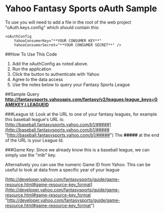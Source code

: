 # Yahoo Fantasy Sports oAuth Sample

To use you will need to add a file in the root of the web project "oAuth.keys.config" which should contain this:

```
<oAuthConfig 
	YahooConsumerKey="**YOUR CONSUMER KEY**" 
	YahooConsumerSecret="**YOUR CONSUMER SECRET**" />
```

##How To Use This Code
1. Add the oAuthConfig as noted above.
2. Run the application
3. Click the button to authenticate with Yahoo
4. Agree to the data access
5. Use the notes below to query your Fantasy Sports League

##Sample Query
**http://fantasysports.yahooapis.com/fantasy/v2/leagues;league_keys=GAMEKEY.l.LEAGUEID**


###League Id:
Look at the URL to one of your fantasy leagues, for example this baseball league's URL is: 
[http://baseball.fantasysports.yahoo.com/b1/#####](http://baseball.fantasysports.yahoo.com/b1/##### "http://baseball.fantasysports.yahoo.com/b1/#####")
The **#####** at the end of the URL is your League Id.


###Game Key:
Since we already know this is a baseball league, we can simply use the "mlb" key.

Alternatively you can use the numeric Game ID from Yahoo. This can be useful to look at data from a specific year of your league

[http://developer.yahoo.com/fantasysports/guide/game-resource.html#game-resource-key_format](http://developer.yahoo.com/fantasysports/guide/game-resource.html#game-resource-key_format "http://developer.yahoo.com/fantasysports/guide/game-resource.html#game-resource-key_format")